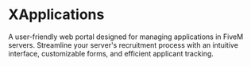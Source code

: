 # XApplications
A user-friendly web portal designed for managing applications in FiveM servers. Streamline your server's recruitment process with an intuitive interface, customizable forms, and efficient applicant tracking.
